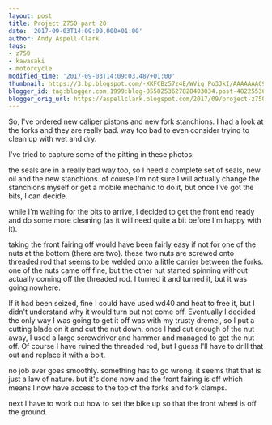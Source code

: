 ```yaml
---
layout: post
title: Project Z750 part 20
date: '2017-09-03T14:09:00.000+01:00'
author: Andy Aspell-Clark
tags:
- z750
- kawasaki
- motorcycle
modified_time: '2017-09-03T14:09:03.487+01:00'
thumbnail: https://3.bp.blogspot.com/-XKFCBz57z4E/WViq_Po3JkI/AAAAAAAC9e0/NlOyt2zC6WAh3w87wtK5ir7ZaD96J30LACKgBGAs/s72-c/IMG_20170702_090948.jpg
blogger_id: tag:blogger.com,1999:blog-8558253627828403034.post-4822553681085595011
blogger_orig_url: https://aspellclark.blogspot.com/2017/09/project-z750-part-20.html
---
```


So, I've ordered new caliper pistons and new fork stanchions. I had a look at the forks and they are really bad. way too bad to even consider trying to clean up with wet and dry.

I've tried to capture some of the pitting in these photos:













the seals are in a really bad way too, so I need a complete set of seals, new oil and the new stanchions. of course I'm not sure I will actually change the stanchions myself or get a mobile mechanic to do it, but once I've got the bits, I can decide.

while I'm waiting for the bits to arrive, I decided to get the front end ready and do some more cleaning (as it will need quite a bit before I'm happy with it).

taking the front fairing off would have been fairly easy if not for one of the nuts at the bottom (there are two). these two nuts are screwed onto threaded rod that seems to be welded onto a little carrier between the forks. one of the nuts came off fine, but the other nut started spinning without actually coming off the threaded rod. I turned it and turned it, but it was going nowhere.

If it had been seized, fine I could have used wd40 and heat to free it, but I didn't understand why it would turn but not come off. Eventually I decided the only way I was going to get it off was with my trusty dremel, so I put a cutting blade on it and cut the nut down. once I had cut enough of the nut away, I used a large screwdriver and hammer and managed to get the nut off. Of course I have ruined the threaded rod, but I guess I'll have to drill that out and replace it with a bolt.

no job ever goes smoothly. something has to go wrong. it seems that that is just a law of nature. but it's done now and the front fairing is off which means I now have access to the top of the forks and fork clamps.

next I have to work out how to set the bike up so that the front wheel is off the ground.